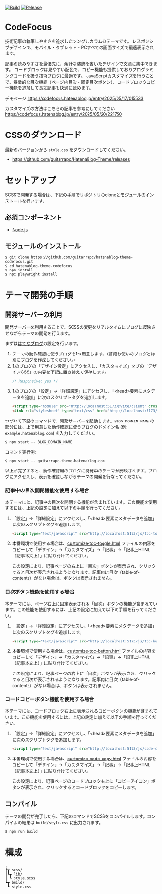 [![Build](https://github.com/guitarrapc/hatenablog-theme-codefocus/actions/workflows/build.yaml/badge.svg)](https://github.com/guitarrapc/hatenablog-theme-codefocus/actions/workflows/build.yaml)
[![Release](https://github.com/guitarrapc/hatenablog-theme-codefocus/actions/workflows/release.yaml/badge.svg)](https://github.com/guitarrapc/hatenablog-theme-codefocus/actions/workflows/release.yaml)

# CodeFocus

技術記事の執筆しやすさを追求したシングルカラムのテーマです。
レスポンシブデザインで、モバイル・タブレット・PCすべての画面サイズで最適表示されます。

記事の読みやすさを最優先に、余計な装飾を省いたデザインで文章に集中できます。
コードブロックは見やすい配色で、コピー機能も提供しておりプログラミングコードを扱う技術ブログに最適です。
JavaScriptカスタマイズを行うことで、特徴的な目次機能（ページ内目次・固定目次ボタン）、コードブロックコピー機能を追加して長文記事も快適に読めます。

デモページ
https://codefocus.hatenablog.jp/entry/2025/05/17/015533

カスタマイズの方法はこちらの記事を参考にしてください
https://codefocus.hatenablog.jp/entry/2025/05/20/221750

# CSSのダウンロード

最新のバージョンから `style.css` をダウンロードしてください。

- https://github.com/guitarrapc/HatenaBlog-Theme/releases

# セットアップ

SCSSで開発する場合は、下記の手順でリポジトリのcloneとモジュールのインストールを行います。

## 必須コンポーネント

- [Node.js](https://nodejs.org/)

## モジュールのインストール

```shell
$ git clone https://github.com/guitarrapc/hatenablog-theme-codefocus.git
$ cd hatenablog-theme-codefocus
$ npm install
$ npx playwright install
```

# テーマ開発の手順

## 開発サーバーの利用

開発サーバーを利用することで、SCSSの変更をリアルタイムにブログに反映させながらテーマの開発を行えます。

まずは[はてなブログ](https://blog.hatena.ne.jp/)の設定を行います。

1. テーマの動作確認に使うブログを1つ用意します。（普段お使いのブログとは別にブログを作成してください。）
2. 1.のブログの「デザイン設定」にアクセスし、「カスタマイズ」タブの「デザインCSS」の内容を下記に置き換えて保存します。
    ``` css
    /* Responsive: yes */
    ```
3. 1.のブログの「設定」->「詳細設定」にアクセスし、「&lt;head&gt;要素にメタデータを追加」に次のスクリプトタグを追加します。
    ``` html
    <script type="module" src="http://localhost:5173/@vite/client" crossorigin="anonymous"></script>
    <link rel="stylesheet" type="text/css" href="http://localhost:5173/scss/style.scss" crossorigin="anonymous" />
    ```

つづいて下記のコマンドで、開発サーバーを起動します。`BLOG_DOMAIN_NAME` の部分には、上で用意した動作確認に使うブログのドメイン名 (例: `example.hatenablog.com`) を入力してください。

```shell
$ npm start -- BLOG_DOMAIN_NAME
```

コマンド実行例:

```shell
$ npm start -- guitarrapc-theme.hatenablog.com
```

以上が完了すると、動作確認用のブログに開発中のテーマが反映されます。ブログにアクセスし、表示を確認しながらテーマの開発を行なってください。

### 記事中の目次開閉機能を使用する場合

本テーマには、記事中の目次を開閉する機能が含まれています。この機能を使用するには、上記の設定に加えて以下の手順を行ってください。

1. 「設定」->「詳細設定」にアクセスし、「&lt;head&gt;要素にメタデータを追加」に次のスクリプトタグを追加します。

   ``` html
   <script type="text/javascript" src="http://localhost:5173/js/toc-toggle.js" crossorigin="anonymous"></script>
   ```

2. 本番環境で使用する場合は、[customize-toc-toggle.html](customize-toc-toggle.html) ファイルの内容をコピーして「デザイン」->「カスタマイズ」->「記事」->「記事上HTML（記事本文上）」に貼り付けてください。

   この設定により、記事ページの右上に「目次」ボタンが表示され、クリックすると目次が表示されるようになります。記事内に目次（table-of-contents）がない場合は、ボタンは表示されません。


### 目次ボタン機能を使用する場合

本テーマには、ページ右上に固定表示される「目次」ボタンの機能が含まれています。この機能を使用するには、上記の設定に加えて以下の手順を行ってください。

1. 「設定」->「詳細設定」にアクセスし、「&lt;head&gt;要素にメタデータを追加」に次のスクリプトタグを追加します。
   ``` html
   <script type="text/javascript" src="http://localhost:5173/js/toc-button.js" crossorigin="anonymous"></script>
   ```

2. 本番環境で使用する場合は、[customize-toc-button.html](customize-toc-button.html) ファイルの内容をコピーして「デザイン」->「カスタマイズ」->「記事」->「記事上HTML（記事本文上）」に貼り付けてください。

   この設定により、記事ページの右上に「目次」ボタンが表示され、クリックすると目次が表示されるようになります。記事内に目次（table-of-contents）がない場合は、ボタンは表示されません。

### コードコピーボタン機能を使用する場合

本テーマには、コードブロック右上に表示されるコピーボタンの機能が含まれています。この機能を使用するには、上記の設定に加えて以下の手順を行ってください。

1. 「設定」->「詳細設定」にアクセスし、「&lt;head&gt;要素にメタデータを追加」に次のスクリプトタグを追加します。
   ``` html
   <script type="text/javascript" src="http://localhost:5173/js/code-copy.js" crossorigin="anonymous"></script>
   ```

2. 本番環境で使用する場合は、[customize-code-copy.html](customize-code-copy.html) ファイルの内容をコピーして「デザイン」->「カスタマイズ」->「記事」->「記事上HTML（記事本文上）」に貼り付けてください。

   この設定により、記事ページのコードブロック右上に「コピーアイコン」ボタンが表示され、クリックするとコードブロックをコピーします。

## コンパイル

テーマの開発が完了したら、下記のコマンドでSCSSをコンパイルします。コンパイルの結果は `build/style.css` に出力されます。

```shell
$ npm run build
```

# 構成

```
.
┣┳ scss/
┃┗┳ lib/
┃ ┗ style.scss
┗┳ build/
 ┗ style.css
```
